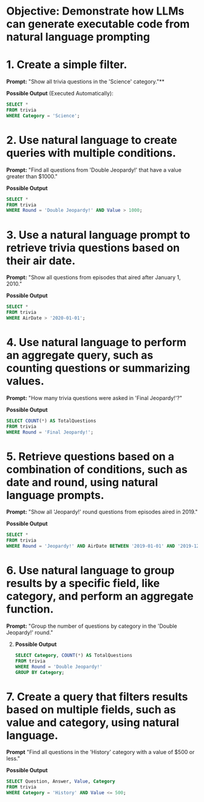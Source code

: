 # Objective: Demonstrate how LLMs can generate executable code from natural language prompting


# **1. Create a simple filter.** 

**Prompt:** "Show all trivia questions in the 'Science' category."**

**Possible Output** (Executed Automatically):
   ```sql
   SELECT *
   FROM trivia
   WHERE Category = 'Science';
   ```

# **2. Use natural language to create queries with multiple conditions.**

**Prompt:** "Find all questions from 'Double Jeopardy!' that have a value greater than $1000."

**Possible Output**
   ```sql
   SELECT *
   FROM trivia
   WHERE Round = 'Double Jeopardy!' AND Value > 1000;
   ```

# **3. Use a natural language prompt to retrieve trivia questions based on their air date.**

**Prompt:** "Show all questions from episodes that aired after January 1, 2010."

**Possible Output**
   ```sql
   SELECT *
   FROM trivia
   WHERE AirDate > '2020-01-01';
   ```

# **4. Use natural language to perform an aggregate query, such as counting questions or summarizing values.**

**Prompt:** "How many trivia questions were asked in 'Final Jeopardy!'?"

**Possible Output**
   ```sql
   SELECT COUNT(*) AS TotalQuestions
   FROM trivia
   WHERE Round = 'Final Jeopardy!';
   ```

# **5. Retrieve questions based on a combination of conditions, such as date and round, using natural language prompts.**

**Prompt:** "Show all 'Jeopardy!' round questions from episodes aired in 2019."

**Possible Output**
   ```sql
   SELECT *
   FROM trivia
   WHERE Round = 'Jeopardy!' AND AirDate BETWEEN '2019-01-01' AND '2019-12-31';
   ```

# **6. Use natural language to group results by a specific field, like category, and perform an aggregate function.**

**Prompt:** "Group the number of questions by category in the 'Double Jeopardy!' round."

2. **Possible Output**
   ```sql
   SELECT Category, COUNT(*) AS TotalQuestions
   FROM trivia
   WHERE Round = 'Double Jeopardy!'
   GROUP BY Category;
   ```

# **7. Create a query that filters results based on multiple fields, such as value and category, using natural language.**

**Prompt** "Find all questions in the 'History' category with a value of $500 or less."

**Possible Output**
   ```sql
   SELECT Question, Answer, Value, Category
   FROM trivia
   WHERE Category = 'History' AND Value <= 500;
   ```
